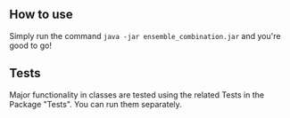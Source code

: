 ## How to use

Simply run the command `java -jar ensemble_combination.jar` and you're good to go!

## Tests

Major functionality in classes are tested using the related Tests in the Package "Tests". You can run them separately.